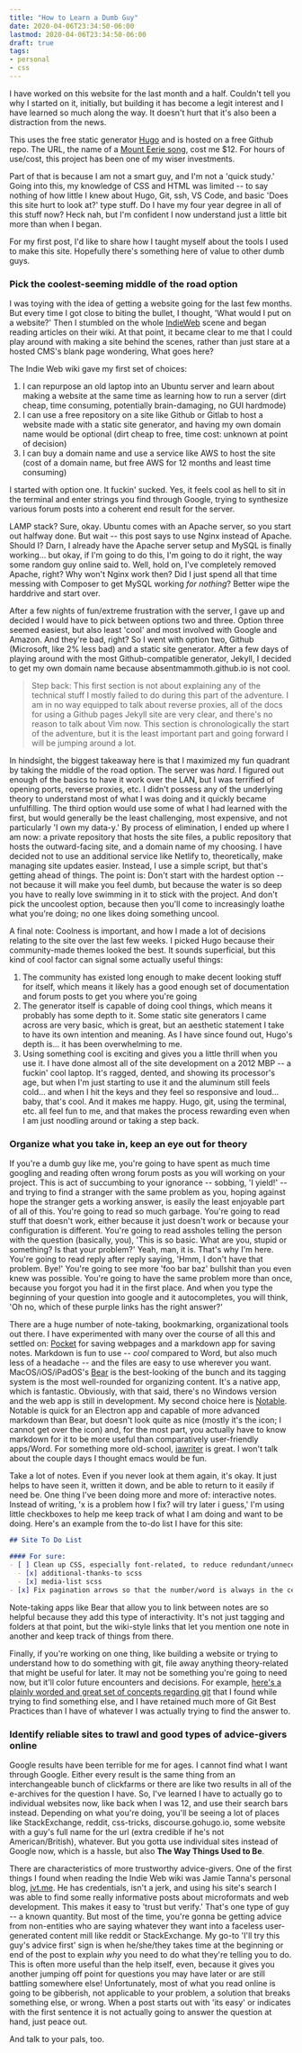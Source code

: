 ```yaml
---
title: "How to Learn a Dumb Guy"
date: 2020-04-06T23:34:50-06:00
lastmod: 2020-04-06T23:34:50-06:00
draft: true
tags:
- personal
- css
---
```


I have worked on this website for the last month and a half. Couldn't tell you why I started on it, initially, but building it has become a legit interest and I have learned so much along the way. It doesn't hurt that it's also been a distraction from the news.

<!--more-->

This uses the free static generator [Hugo](https://www.gohugo.io) and is hosted on a free Github repo. The URL, the name of a [Mount Eerie song](https://www.youtube.com/watch?v=VN9Fugvy7wI), cost me $12. For hours of use/cost, this project has been one of my wiser investments. 

Part of that is because I am not a smart guy, and I'm not a 'quick study.' Going into this, my knowledge of CSS and HTML was limited -- to say nothing of how little I knew about Hugo, Git, ssh, VS Code, and basic 'Does this site hurt to look at?' type stuff. Do I have my four year degree in all of this stuff now? Heck nah, but I'm confident I now understand just a little bit more than when I began. 

For my first post, I'd like to share how I taught myself about the tools I used to make this site. Hopefully there's something here of value to other dumb guys. 

### Pick the coolest-seeming middle of the road option

I was toying with the idea of getting a website going for the last few months. But every time I got close to biting the bullet, I thought, 'What would I put on a website?' Then I stumbled on the whole [IndieWeb](https://www.indieweb.org) scene and began reading articles on their wiki. At that point, it became clear to me that I could play around with making a site behind the scenes, rather than just stare at a hosted CMS's blank page wondering, What goes here? 

The Indie Web wiki gave my first set of choices:

1) I can repurpose an old laptop into an Ubuntu server and learn about making a website at the same time as learning how to run a server (dirt cheap, time consuming, potentially brain-damaging, no GUI hardmode)
2) I can use a free repository on a site like Github or Gitlab to host a website made with a static site generator, and having my own domain name would be optional (dirt cheap to free, time cost: unknown at point of decision)
3) I can buy a domain name and use a service like AWS to host the site (cost of a domain name, but free AWS for 12 months and least time consuming)

I started with option one. It fuckin' sucked. Yes, it feels cool as hell to sit in the terminal and enter strings you find through Google, trying to synthesize various forum posts into a coherent end result for the server.

LAMP stack? Sure, okay. Ubuntu comes with an Apache server, so you start out halfway done. But wait -- this post says to use Nginx instead of Apache. Should I? Darn, I already have the Apache server setup and MySQL is finally working... but okay, if I'm going to do this, I'm going to do it right, the way some random guy online said to. Well, hold on, I've completely removed Apache, right? Why won't Nginx work then? Did I just spend all that time messing with Composer to get MySQL working *for nothing*? Better wipe the harddrive and start over.

After a few nights of fun/extreme frustration with the server, I gave up and decided I would have to pick between options two and three. Option three seemed easiest, but also least 'cool' and most involved with Google and Amazon. And they're bad, right? So I went with option two, Github (Microsoft, like 2% less bad) and a static site generator. After a few days of playing around with the most Github-compatible generator, Jekyll, I decided to get my own domain name because absentmammoth.github.io is not cool.

>Step back: This first section is not about explaining any of the technical stuff I mostly failed to do during this part of the adventure. I am in no way equipped to talk about reverse proxies, all of the docs for using a Github pages Jekyll site are very clear, and there's no reason to talk about Vim now. This section is chronologically the start of the adventure, but it is the least important part and going forward I will be jumping around a lot.

In hindsight, the biggest takeaway here is that I maximized my fun quadrant by taking the middle of the road option. The server was *hard*. I figured out enough of the basics to have it work over the LAN, but I was terrified of opening ports, reverse proxies, etc. I didn't possess any of the underlying theory to understand most of what I was doing and it quickly became unfulfilling. The third option would use some of what I had learned with the first, but would generally be the least challenging, most expensive, and not particularly 'I own my data-y.' By process of elimination, I ended up where I am now: a private repository that hosts the site files, a public repository that hosts the outward-facing site, and a domain name of my choosing. I have decided not to use an additional service like Netlify to, theoretically, make managing site updates easier. Instead, I use a simple script, but that's getting ahead of things. The point is: Don't start with the hardest option -- not because it will make you feel dumb, but because the water is so deep you have to really love swimming in it to stick with the project. And don't pick the uncoolest option, because then you'll come to increasingly loathe what you're doing; no one likes doing something uncool.

A final note: Coolness is important, and how I made a lot of decisions relating to the site over the last few weeks. I picked Hugo because their community-made themes looked the best. It sounds superficial, but this kind of cool factor can signal some actually useful things:

1) The community has existed long enough to make decent looking stuff for itself, which means it likely has a good enough set of documentation and forum posts to get you where you're going
2) The generator itself is capable of doing cool things, which means it probably has some depth to it. Some static site generators I came across are very basic, which is great, but an aesthetic statement I take to have its own intention and meaning. As I have since found out, Hugo's depth is... it has been overwhelming to me.
3) Using something cool is exciting and gives you a little thrill when you use it. I have done almost all of the site development on a 2012 MBP -- a fuckin' cool laptop. It's ragged, dented, and showing its processor's age, but when I'm just starting to use it and the aluminum still feels cold... and when I hit the keys and they feel so responsive and loud... baby, that's cool. And it makes me happy. Hugo, git, using the terminal, etc. all feel fun to me, and that makes the process rewarding even when I am just noodling around or taking a step back.

### Organize what you take in, keep an eye out for theory

If you're a dumb guy like me, you're going to have spent as much time googling and reading often wrong forum posts as you will working on your project. This is act of succumbing to your ignorance -- sobbing, 'I yield!' -- and trying to find a stranger with the same problem as you, hoping against hope the stranger gets a working answer, is easily the least enjoyable part of all of this. You're going to read so much garbage. You're going to read stuff that doesn't work, either because it just doesn't work or because your configuration is different. You're going to read assholes telling the person with the question (basically, you), 'This is so basic. What are you, stupid or something? Is that your problem?' Yeah, man, it is. That's why I'm here. You're going to read reply after reply saying, 'Hmm, I don't have that problem. Bye!' You're going to see more 'foo bar baz' bullshit than you even knew was possible. You're going to have the same problem more than once, because you forgot you had it in the first place. And when you type the beginning of your question into google and it autocompletes, you will think, 'Oh no, which of these purple links has the right answer?'

There are a huge number of note-taking, bookmarking, organizational tools out there. I have experimented with many over the course of all this and settled on: [Pocket](https://www.getpocket.com) for saving webpages and a markdown app for saving notes. Markdown is fun to use -- *cool* compared to Word, but also much less of a headache -- and the files are easy to use wherever you want. MacOS/iOS/iPadOS's [Bear](https://bear.app) is the best-looking of the bunch and its tagging system is the most well-rounded for organizing content. It's a native app, which is fantastic. Obviously, with that said, there's no Windows version and the web app is still in development. My second choice here is [Notable](https://notable.md). Notable is quick for an Electron app and capable of more advanced markdown than Bear, but doesn't look quite as nice (mostly it's the icon; I cannot get over the icon) and, for the most part, you actually have to know markdown for it to be more useful than comparatively user-friendly apps/Word. For something more old-school, [iawriter](https://ia.net) is great. I won't talk about the couple days I thought emacs would be fun.

Take a lot of notes. Even if you never look at them again, it's okay. It just helps to have seen it, written it down, and be able to return to it easily if need be. One thing I've been doing more and more of: interactive notes. Instead of writing, 'x is a problem how I fix? will try later i guess,' I'm using little checkboxes to help me keep track of what I am doing and want to be doing. Here's an example from the to-do list I have for this site:


```markdown
## Site To Do List

#### For sure:
- [ ] Clean up CSS, especially font-related, to reduce redundant/unnecessary lines
  - [x] additional-thanks-to scss
  - [x] media-list scss
- [x] Fix pagination arrows so that the number/word is always in the center of the arrows
```

Note-taking apps like Bear that allow you to link between notes are so helpful because they add this type of interactivity. It's not just tagging and folders at that point, but the wiki-style links that let you mention one note in another and keep track of things from there. 

Finally, if you're working on one thing, like building a website or trying to understand how to do something with git, file away anything theory-related that might be useful for later. It may not be something you're going to need now, but it'll color future encounters and decisions. For example, [here's a plainly worded and great set of concepts regarding git](https://sethrobertson.github.io/GitBestPractices/) that I found while trying to find something else, and I have retained much more of Git Best Practices than I have of whatever I was actually trying to find the answer to.

### Identify reliable sites to trawl and good types of advice-givers online

Google results have been terrible for me for ages. I cannot find what I want through Google. Either every result is the same thing from an interchangeable bunch of clickfarms or there are like two results in all of the e-archives for the question I have. So, I've learned I have to actually go to individual websites now, like back when I was 12, and use their search bars instead. Depending on what you're doing, you'll be seeing a lot of places like StackExchange, reddit, css-tricks, discourse.gohugo.io, some website with a guy's full name for the url (extra credible if he's not American/British), whatever. But you gotta use individual sites instead of Google now, which is a hassle, but also **The Way Things Used to Be**.

There are characteristics of more trustworthy advice-givers. One of the first things I found when reading the Indie Web wiki was Jamie Tanna's personal blog, [jvt.me](https://jvt.me). He has credentials, isn't a jerk, and using his site's search I was able to find some really informative posts about microformats and web development. This makes it easy to 'trust but verify.' That's one type of guy -- a known quantity. But most of the time, you're gonna be getting advice from non-entities who are saying whatever they want into a faceless user-generated content mill like reddit or StackExchange. My go-to 'I'll try this guy's advice first' sign is when he/she/they takes time at the beginning or end of the post to explain *why* you need to do what they're telling you to do. This is often more useful than the help itself, even, because it gives you another jumping off point for questions you may have later or are still battling somewhere else! Unfortunately, most of what you read online is going to be gibberish, not applicable to your problem, a solution that breaks something else, or wrong. When a post starts out with 'its easy' or indicates with the first sentence it is not actually going to answer the question at hand, just peace out.

And talk to your pals, too. 